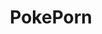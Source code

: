 ---
title: PokePorn
crosslinks:
- Pixiv
- livven
- u_imguralbumbot
- FeralPokePorn
- MassdropBot
- Rule34FMK
- kawamono
- BiggerThanYouThought
- HypnoHentai
- youtubot
- nebbyinthebag
- botpopularitybot
- FuckPokePorn
- sexystories
- Vore
- rule34
- IsAnybodyHere
- CringeAnarchy
- LipstickSkidMarks
- PokeFutanari
---